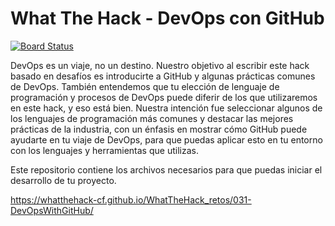 # What The Hack - DevOps con GitHub

[![Board Status](https://dev.azure.com/wth-s2-team1/c7e5c609-d925-4624-aef9-3c18b357eb0a/42903931-ad01-410c-b3de-348b80c8b460/_apis/work/boardbadge/5f3c2ef0-519b-4371-9b29-bc08b5e1bcfd)](https://dev.azure.com/wth-s2-team1/c7e5c609-d925-4624-aef9-3c18b357eb0a/_boards/board/t/42903931-ad01-410c-b3de-348b80c8b460/Microsoft.RequirementCategory/)

DevOps es un viaje, no un destino. Nuestro objetivo al escribir este hack basado en desafíos es introducirte a GitHub y algunas prácticas comunes de DevOps. También entendemos que tu elección de lenguaje de programación y procesos de DevOps puede diferir de los que utilizaremos en este hack, y eso está bien. Nuestra intención fue seleccionar algunos de los lenguajes de programación más comunes y destacar las mejores prácticas de la industria, con un énfasis en mostrar cómo GitHub puede ayudarte en tu viaje de DevOps, para que puedas aplicar esto en tu entorno con los lenguajes y herramientas que utilizas.

Este repositorio contiene los archivos necesarios para que puedas iniciar el desarrollo de tu proyecto.

https://whatthehack-cf.github.io/WhatTheHack_retos/031-DevOpsWithGitHub/
